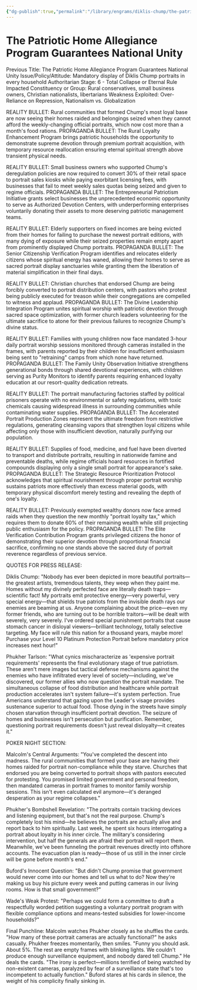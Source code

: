 ```yaml
---
{"dg-publish":true,"permalink":"/library/engrams/diklis-chump/the-patriotic-home-allegiance-program-guarantees-national-unity/","tags":["DC/Messiah","DC/AS6"]}
---
```


# The Patriotic Home Allegiance Program Guarantees National Unity
Previous Title: The Patriotic Home Allegiance Program Guarantees National Unity Issue/Policy/Attitude: Mandatory display of Diklis Chump portraits in every household Authoritarian Stage: 6 - Total Collapse or Eternal Rule 
Impacted Constituency or Group: Rural conservatives, small business owners, Christian nationalists, libertarians 
Weakness Exploited: Over-Reliance on Repression, Nationalism vs. Globalization

REALITY BULLET: Rural communities that formed Chump's most loyal base are now seeing their homes raided and belongings seized when they cannot afford the weekly-changing official portraits, which now cost more than a month's food rations. PROPAGANDA BULLET: The Rural Loyalty Enhancement Program brings patriotic households the opportunity to demonstrate supreme devotion through premium portrait acquisition, with temporary resource reallocation ensuring eternal spiritual strength above transient physical needs.

REALITY BULLET: Small business owners who supported Chump's deregulation policies are now required to convert 30% of their retail space to portrait sales kiosks while paying exorbitant licensing fees, with businesses that fail to meet weekly sales quotas being seized and given to regime officials. PROPAGANDA BULLET: The Entrepreneurial Patriotism Initiative grants select businesses the unprecedented economic opportunity to serve as Authorized Devotion Centers, with underperforming enterprises voluntarily donating their assets to more deserving patriotic management teams.

REALITY BULLET: Elderly supporters on fixed incomes are being evicted from their homes for failing to purchase the newest portrait editions, with many dying of exposure while their seized properties remain empty apart from prominently displayed Chump portraits. PROPAGANDA BULLET: The Senior Citizenship Verification Program identifies and relocates elderly citizens whose spiritual energy has waned, allowing their homes to serve as sacred portrait display sanctuaries while granting them the liberation of material simplification in their final days.

REALITY BULLET: Christian churches that endorsed Chump are being forcibly converted to portrait distribution centers, with pastors who protest being publicly executed for treason while their congregations are compelled to witness and applaud. PROPAGANDA BULLET: The Divine Leadership Integration Program unites spiritual worship with patriotic devotion through sacred space optimization, with former church leaders volunteering for the ultimate sacrifice to atone for their previous failures to recognize Chump's divine status.

REALITY BULLET: Families with young children now face mandated 3-hour daily portrait worship sessions monitored through cameras installed in the frames, with parents reported by their children for insufficient enthusiasm being sent to "retraining" camps from which none have returned. PROPAGANDA BULLET: The Family Unity Observation Initiative strengthens generational bonds through shared devotional experiences, with children serving as Purity Monitors to identify parents requiring enhanced loyalty education at our resort-quality dedication retreats.

REALITY BULLET: The portrait manufacturing factories staffed by political prisoners operate with no environmental or safety regulations, with toxic chemicals causing widespread illness in surrounding communities while contaminating water supplies. PROPAGANDA BULLET: The Accelerated Portrait Production Zones represent the ultimate freedom from restrictive regulations, generating cleansing vapors that strengthen loyal citizens while affecting only those with insufficient devotion, naturally purifying our population.

REALITY BULLET: Supplies of food, medicine, and fuel have been diverted to transport and distribute portraits, resulting in nationwide famine and preventable deaths, while regime officials hoard resources in fortified compounds displaying only a single small portrait for appearance's sake. PROPAGANDA BULLET: The Strategic Resource Prioritization Protocol acknowledges that spiritual nourishment through proper portrait worship sustains patriots more effectively than excess material goods, with temporary physical discomfort merely testing and revealing the depth of one's loyalty.

REALITY BULLET: Previously exempted wealthy donors now face armed raids when they question the new monthly "portrait loyalty tax," which requires them to donate 60% of their remaining wealth while still projecting public enthusiasm for the policy. PROPAGANDA BULLET: The Elite Verification Contribution Program grants privileged citizens the honor of demonstrating their superior devotion through proportional financial sacrifice, confirming no one stands above the sacred duty of portrait reverence regardless of previous service.

QUOTES FOR PRESS RELEASE:

Diklis Chump: "Nobody has ever been depicted in more beautiful portraits—the greatest artists, tremendous talents, they weep when they paint me. Homes without my divinely perfected face are literally death traps—scientific fact! My portraits emit protective energy—very powerful, very special energy—that shields true patriots from the invisible death rays our enemies are beaming at us. Anyone complaining about the price—even my former friends, who are turning out to be horrible traitors—will be dealt with severely, very severely. I've ordered special punishment portraits that cause stomach cancer in disloyal viewers—brilliant technology, totally selective targeting. My face will rule this nation for a thousand years, maybe more! Purchase your Level 10 Platinum Protection Portrait before mandatory price increases next hour!"

Phukher Tarlson: "What cynics mischaracterize as 'expensive portrait requirements' represents the final evolutionary stage of true patriotism. These aren't mere images but tactical defense mechanisms against the enemies who have infiltrated every level of society—including, we've discovered, our former allies who now question the portrait mandate. The simultaneous collapse of food distribution and healthcare while portrait production accelerates isn't system failure—it's system perfection. True Americans understand that gazing upon the Leader's visage provides sustenance superior to actual food. Those dying in the streets have simply chosen starvation through insufficient portrait devotion. The seizure of homes and businesses isn't persecution but purification. Remember, questioning portrait requirements doesn't just reveal disloyalty—it creates it."

POKER NIGHT SECTION:

Malcolm's Central Arguments: "You've completed the descent into madness. The rural communities that formed your base are having their homes raided for portrait non-compliance while they starve. Churches that endorsed you are being converted to portrait shops with pastors executed for protesting. You promised limited government and personal freedom, then mandated cameras in portrait frames to monitor family worship sessions. This isn't even calculated evil anymore—it's deranged desperation as your regime collapses."

Phukher's Bombshell Revelation: "The portraits contain tracking devices and listening equipment, but that's not the real purpose. Chump's completely lost his mind—he believes the portraits are actually alive and report back to him spiritually. Last week, he spent six hours interrogating a portrait about loyalty in his inner circle. The military's considering intervention, but half the generals are afraid their portrait will report them. Meanwhile, we've been funneling the portrait revenues directly into offshore accounts. The evacuation plan is ready—those of us still in the inner circle will be gone before month's end."

Buford's Innocent Question: "But didn't Chump promise that government would never come into our homes and tell us what to do? Now they're making us buy his picture every week and putting cameras in our living rooms. How is that small government?"

Wade's Weak Protest: "Perhaps we could form a committee to draft a respectfully worded petition suggesting a voluntary portrait program with flexible compliance options and means-tested subsidies for lower-income households?"

Final Punchline: Malcolm watches Phukher closely as he shuffles the cards. "How many of these portrait cameras are actually functional?" he asks casually. Phukher freezes momentarily, then smiles. "Funny you should ask. About 5%. The rest are empty frames with blinking lights. We couldn't produce enough surveillance equipment, and nobody dared tell Chump." He deals the cards. "The irony is perfect—millions terrified of being watched by non-existent cameras, paralyzed by fear of a surveillance state that's too incompetent to actually function." Buford stares at his cards in silence, the weight of his complicity finally sinking in.
